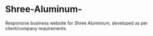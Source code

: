 # Shree-Aluminum-
Responsive business website for Shree Aluminium, developed as per client/company requirements.
